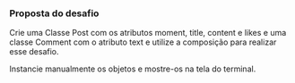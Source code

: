 ### Proposta do desafio

Crie uma Classe Post com os atributos moment, title, content e likes e uma classe Comment com o atributo text e utilize a composição para realizar esse desafio.

Instancie manualmente os objetos e mostre-os na tela do terminal.
